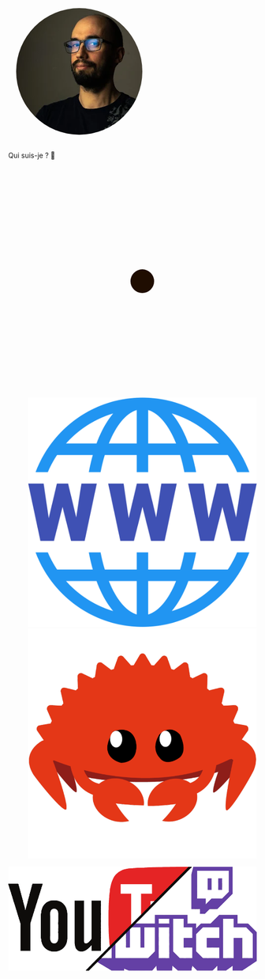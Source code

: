 <img src="common/assets/profil-steph.png" alt="Ma photo de profil" style="clip-path: circle(8rem at center);" />
<p>Qui suis-je ? 🫣</p>
<ul class="flex-column" style="list-style-type: none; margin-left: 1rem;">
    <li class="profile">
        <img class="image"
            src="common/assets/necktie.jpg"
            style="background-color: white; clip-path: circle(1.5rem at center);"
            alt="Le symbole honni de la cravate"
        />
    </li>
    <li class="profile">
        <img class="image" src="common/assets/www.png" alt="Un logo du World Wide Web" />
    </li>
    <li class="profile">
        <img class="image" src="common/assets/ferris.png" alt="Ferris, la mascotte de Rust" />
    </li>
</ul>


<!-- .slide: data-background-color="white" -->
<img class="r-stretch" src="common/assets/twitch+youtube.png" alt="Logo Twitch et Youtube mélangés">
